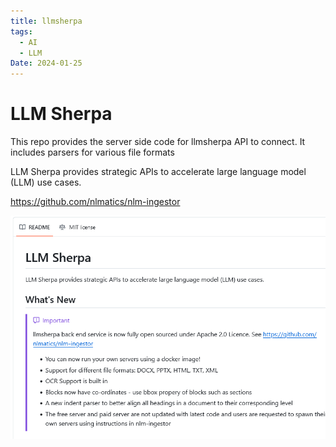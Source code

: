```yaml
---
title: llmsherpa
tags:
  - AI
  - LLM
Date: 2024-01-25
---
```

# LLM Sherpa
This repo provides the server side code for llmsherpa API to connect. It includes parsers for various file formats

LLM Sherpa provides strategic APIs to accelerate large language model (LLM) use cases.

<https://github.com/nlmatics/nlm-ingestor>

![](../_asset/2024-01-25_llmsherpa_image_1.png)

